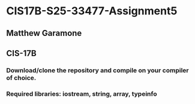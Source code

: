 # CIS17B-S25-33477-Assignment5

## Matthew Garamone
## CIS-17B

### Download/clone the repository and compile on your compiler of choice.
### Required libraries: iostream, string, array, typeinfo

